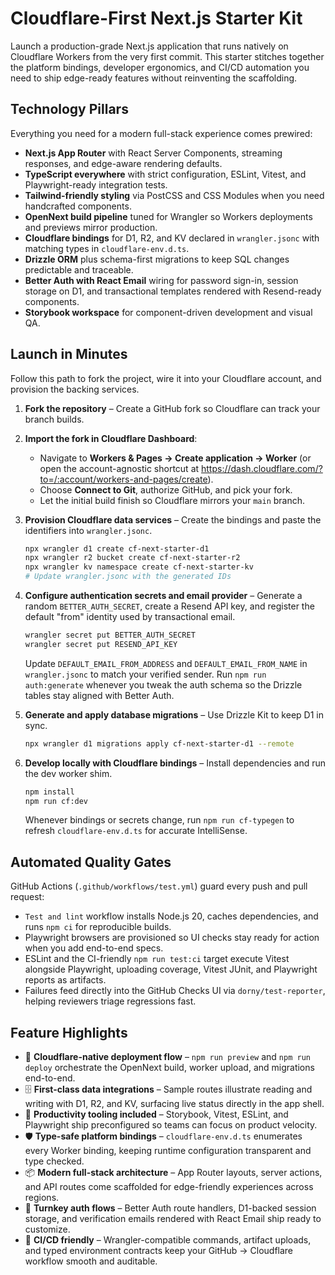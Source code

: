 # Cloudflare-First Next.js Starter Kit

Launch a production-grade Next.js application that runs natively on Cloudflare Workers from the very first commit. This starter stitches together the platform bindings, developer ergonomics, and CI/CD automation you need to ship edge-ready features without reinventing the scaffolding.

## Technology Pillars

Everything you need for a modern full-stack experience comes prewired:

- **Next.js App Router** with React Server Components, streaming responses, and edge-aware rendering defaults.
- **TypeScript everywhere** with strict configuration, ESLint, Vitest, and Playwright-ready integration tests.
- **Tailwind-friendly styling** via PostCSS and CSS Modules when you need handcrafted components.
- **OpenNext build pipeline** tuned for Wrangler so Workers deployments and previews mirror production.
- **Cloudflare bindings** for D1, R2, and KV declared in `wrangler.jsonc` with matching types in `cloudflare-env.d.ts`.
- **Drizzle ORM** plus schema-first migrations to keep SQL changes predictable and traceable.
- **Better Auth with React Email** wiring for password sign-in, session storage on D1, and transactional templates rendered with Resend-ready components.
- **Storybook workspace** for component-driven development and visual QA.

## Launch in Minutes

Follow this path to fork the project, wire it into your Cloudflare account, and provision the backing services.

1. **Fork the repository** – Create a GitHub fork so Cloudflare can track your branch builds.
2. **Import the fork in Cloudflare Dashboard**:
   - Navigate to **Workers & Pages → Create application → Worker** (or open the account-agnostic shortcut at <https://dash.cloudflare.com/?to=/:account/workers-and-pages/create>).
   - Choose **Connect to Git**, authorize GitHub, and pick your fork.
   - Let the initial build finish so Cloudflare mirrors your `main` branch.
3. **Provision Cloudflare data services** – Create the bindings and paste the identifiers into `wrangler.jsonc`.

   ```bash
   npx wrangler d1 create cf-next-starter-d1
   npx wrangler r2 bucket create cf-next-starter-r2
   npx wrangler kv namespace create cf-next-starter-kv
   # Update wrangler.jsonc with the generated IDs
   ```

4. **Configure authentication secrets and email provider** – Generate a random `BETTER_AUTH_SECRET`, create a Resend API key, and register the default "from" identity used by transactional email.

   ```bash
   wrangler secret put BETTER_AUTH_SECRET
   wrangler secret put RESEND_API_KEY
   ```

   Update `DEFAULT_EMAIL_FROM_ADDRESS` and `DEFAULT_EMAIL_FROM_NAME` in `wrangler.jsonc` to match your verified sender. Run `npm run auth:generate` whenever you tweak the auth schema so the Drizzle tables stay aligned with Better Auth.

5. **Generate and apply database migrations** – Use Drizzle Kit to keep D1 in sync.

   ```bash
   npx wrangler d1 migrations apply cf-next-starter-d1 --remote
   ```

6. **Develop locally with Cloudflare bindings** – Install dependencies and run the dev worker shim.

   ```bash
   npm install
   npm run cf:dev
   ```

   Whenever bindings or secrets change, run `npm run cf-typegen` to refresh `cloudflare-env.d.ts` for accurate IntelliSense.

## Automated Quality Gates

GitHub Actions (`.github/workflows/test.yml`) guard every push and pull request:

- `Test and lint` workflow installs Node.js 20, caches dependencies, and runs `npm ci` for reproducible builds.
- Playwright browsers are provisioned so UI checks stay ready for action when you add end-to-end specs.
- ESLint and the CI-friendly `npm run test:ci` target execute Vitest alongside Playwright, uploading coverage, Vitest JUnit, and Playwright reports as artifacts.
- Failures feed directly into the GitHub Checks UI via `dorny/test-reporter`, helping reviewers triage regressions fast.

## Feature Highlights

- 🚀 **Cloudflare-native deployment flow** – `npm run preview` and `npm run deploy` orchestrate the OpenNext build, worker upload, and migrations end-to-end.
- 🗄️ **First-class data integrations** – Sample routes illustrate reading and writing with D1, R2, and KV, surfacing live status directly in the app shell.
- 🧰 **Productivity tooling included** – Storybook, Vitest, ESLint, and Playwright ship preconfigured so teams can focus on product velocity.
- 🛡️ **Type-safe platform bindings** – `cloudflare-env.d.ts` enumerates every Worker binding, keeping runtime configuration transparent and type checked.
- 📦 **Modern full-stack architecture** – App Router layouts, server actions, and API routes come scaffolded for edge-friendly experiences across regions.
- 🔐 **Turnkey auth flows** – Better Auth route handlers, D1-backed session storage, and verification emails rendered with React Email ship ready to customize.
- 🔁 **CI/CD friendly** – Wrangler-compatible commands, artifact uploads, and typed environment contracts keep your GitHub → Cloudflare workflow smooth and auditable.
